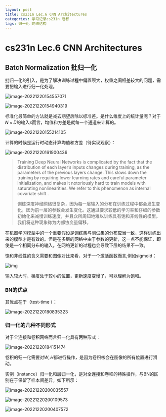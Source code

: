 ```yaml
---
layout: post
title: cs231n Lec.6 CNN Architectures
categories: 学习记录cs231n 卷积
tags: 归一化 网络结构
---
```

# cs231n Lec.6 CNN Architectures

## Batch Normalization 批归一化

批归一化的引入，是为了解决训练过程中偏置项大，权重之间相差较大的问题，需要把输入进行归一化处理。

![image-20221220154557071](https://lh-picbed.oss-cn-chengdu.aliyuncs.com/image-20221220154557071.png)

![image-20221220154940319](https://lh-picbed.oss-cn-chengdu.aliyuncs.com/image-20221220154940319.png)

标准化最简单的方法就是减去期望后除以标准差。是什么维度上的统计量呢？对于$N\times D$的输入$x$而言，均值和方差是就每一个通道来计算的。

![image-20221220155214105](https://lh-picbed.oss-cn-chengdu.aliyuncs.com/image-20221220155214105.png)

计算的时候是运行时动态计算均值和方差（待实现观察）：

![image-20221220161900436](https://lh-picbed.oss-cn-chengdu.aliyuncs.com/image-20221220161900436.png)

> Training Deep Neural Networks is complicated by the fact that the distribution of each layer’s inputs changes during training, as the parameters of the previous layers change. This slows down the training by requiring lower learning rates and careful parameter initialization, and makes it notoriously hard to train models with saturating nonlinearities. We refer to this phenomenon as internal covariate shift .
>
> 训练深度神经网络很复杂，因为每一层输入的分布在训练过程中都会发生变化，因为前一层的参数会发生变化。这通过要求较低的学习率和仔细的参数初始化来减慢训练速度，并且众所周知地难以训练具有饱和非线性的模型。我们将这种现象称为内部协变量偏移。

在机器学习模型中的一个重要假设是训练集与测试集的分布应当一致，这样训练出来的模型才是有效的。但是在多层的网络中由于参数的更新，这一点不能保证，即使是一个相同分布的输入，在网络更新的过程也会导致下层的结果不一致。

饱和非线性的含义需要和图像对比来看，对于一个激活函数而言,例如sigmoid：

![img](https://img-blog.csdnimg.cn/20190213101816654.png?x-oss-process=image/watermark,type_ZmFuZ3poZW5naGVpdGk,shadow_10,text_aHR0cHM6Ly9ibG9nLmNzZG4ubmV0L3NpbmF0XzMzNzQxNTQ3,size_16,color_FFFFFF,t_70)

输入较大时，梯度处于较小的位置，更新速度变慢了，可以理解为饱和。

### BN的优点

其优点在于（test-time ）：

![image-20221220180835323](https://lh-picbed.oss-cn-chengdu.aliyuncs.com/image-20221220180835323.png)

### 归一化的几种不同形式

对于全连接和卷积网络而言归一化具有两种形式：

![image-20221220184151474](https://lh-picbed.oss-cn-chengdu.aliyuncs.com/image-20221220184151474.png)

卷积的归一化需要对$W,H$都进行操作，是因为卷积核会在图像的所有位置进行滑动。

实例（instance）归一化和层归一化，是对全连接和卷积的特殊操作，与BN的区别在于保留了样本间差异。如下所示：

![image-20221220200035557](https://lh-picbed.oss-cn-chengdu.aliyuncs.com/image-20221220200035557.png)

![image-20221220200109573](https://lh-picbed.oss-cn-chengdu.aliyuncs.com/image-20221220200109573.png)

![image-20221220200407572](https://lh-picbed.oss-cn-chengdu.aliyuncs.com/image-20221220200407572.png)











